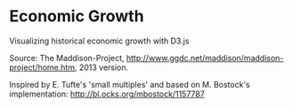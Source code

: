 # Economic Growth
Visualizing historical economic growth with D3.js

Source: The Maddison-Project, http://www.ggdc.net/maddison/maddison-project/home.htm, 2013 version.

Inspired by E. Tufte's 'small multiples' and based on M. Bostock's implementation: http://bl.ocks.org/mbostock/1157787
